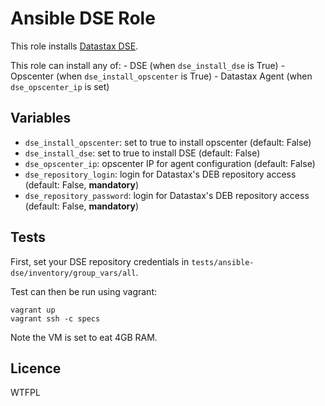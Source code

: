 Ansible DSE Role
================

This role installs [Datastax DSE](http://www.datastax.com/products/datastax-enterprise).

This role can install any of:
    - DSE (when `dse_install_dse` is True)
    - Opscenter (when `dse_install_opscenter` is True)
    - Datastax Agent (when `dse_opscenter_ip` is set)

Variables
---------

- `dse_install_opscenter`: set to true to install opscenter (default: False)
- `dse_install_dse`: set to true to install DSE (default: False)
- `dse_opscenter_ip`: opscenter IP for agent configuration (default: False)
- `dse_repository_login`: login for Datastax's DEB repository access (default: False, **mandatory**)
- `dse_repository_password`: login for Datastax's DEB repository access (default: False, **mandatory**)

Tests
-----

First, set your DSE repository credentials in `tests/ansible-dse/inventory/group_vars/all`.

Test can then be run using vagrant:

```
vagrant up
vagrant ssh -c specs
```

Note the VM is set to eat 4GB RAM.

Licence
-------

WTFPL